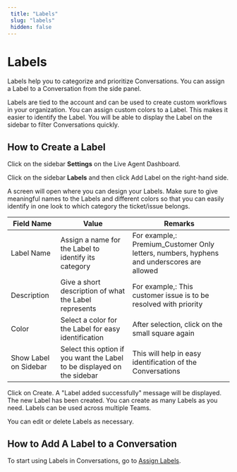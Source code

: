 ```yaml
---
 title: "Labels" 
 slug: "labels" 
 hidden: false 
---
```

# Labels

Labels help you to categorize and prioritize Conversations. You can assign a Label to a Conversation from the side panel.

Labels are tied to the account and can be used to create custom workflows in your organization. You can assign custom colors to a Label. This makes it easier to identify the Label. You will be able to display the Label on the sidebar to filter Conversations quickly.

## How to Create a Label

Click on the sidebar **Settings** on the Live Agent Dashboard.

Click on the sidebar **Labels** and then click Add Label on the right-hand side.

A screen will open where you can design your Labels. Make sure to give meaningful names to the Labels and different colors so that you can easily identify in one look to which category the ticket/issue belongs.

| Field Name            | Value                                                                    | Remarks                                                                                            |
|-----------------------|--------------------------------------------------------------------------|----------------------------------------------------------------------------------------------------|
| Label Name            | Assign a name for the Label to identify its category                     | For example,: Premium_Customer          Only letters, numbers, hyphens and underscores are allowed |
| Description           | Give a short description of what the Label represents                    | For example,: This customer issue is to be resolved with priority                                  |
| Color                 | Select a color for the Label for easy  identification                    | After selection, click on the small square again                                                   |
| Show Label on Sidebar | Select this option if you want the Label to  be displayed on the sidebar | This will help in easy identification of the Conversations                                         |

Click on Create. A "Label added successfully" message will be displayed. The new Label has been created. You can create as many Labels as you need. Labels can be used across multiple Teams.

You can edit or delete Labels as necessary.

## How to Add A Label to a Conversation

To start using Labels in Conversations, go to [Assign Labels](./../conversation/conversation-workflow.md#assign-labels).